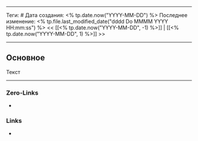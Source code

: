 ___
Теги: #
Дата создания: <% tp.date.now("YYYY-MM-DD") %>
Последнее изменение: <% tp.file.last_modified_date("dddd Do MMMM YYYY HH:mm:ss") %>
<< [[<% tp.date.now("YYYY-MM-DD", -1) %>]] | [[<% tp.date.now("YYYY-MM-DD", 1) %>]] >> 
___
## Основное

Текст

___
### Zero-Links
- 

### Links
- 